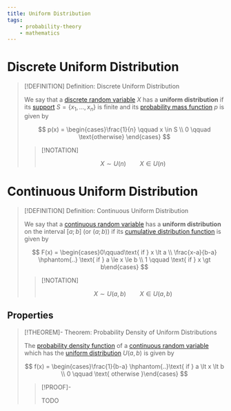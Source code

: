 ```yaml
---
title: Uniform Distribution
tags:
    - probability-theory
    - mathematics
---
```


# Discrete Uniform Distribution

>[!DEFINITION] Definition: Discrete Uniform Distribution
>
>We say that a [discrete random variable](Random%20Variables.md#Discrete%20Random%20Variables) $X$ has a **uniform distribution** if its [support](Random%20Variables.md) $S = \{x_1,\dotsc, x_n\}$ is finite and its [probability mass function](Random%20Variables.md) $p$ is given by
>
>$$
>p(x) = \begin{cases}\frac{1}{n} \qquad x \in S \\ 0 \qquad \text{otherwise} \end{cases}
>$$
>
>>[!NOTATION]
>>
>>$$
>>X \sim U(n) \qquad X \in U(n)
>>$$
>>
>

# Continuous Uniform Distribution

>[!DEFINITION] Definition: Continuous Uniform Distribution
>
>We say that a [continuous random variable](Random%20Variables.md#Continuous%20Random%20Variable) has a **uniform distribution** on the interval $[a;b]$ (or $(a;b)$) if its [cumulative distribution function](Random%20Variables.md#Cumulative%20Distribution%20Functions) is given by
>
>$$
>F(x) = \begin{cases}0\qquad\text{ if } x \lt a \\ \frac{x-a}{b-a} \hphantom{..} \text{ if } a \le x \le b \\ 1 \qquad \text{ if } x \gt b\end{cases}
>$$
>
>>[!NOTATION]
>>
>>$$
>>X \sim U(a,b) \qquad X \in U(a,b)
>>$$
>>
>

## Properties

>[!THEOREM]- Theorem: Probability Density of Uniform Distributions
>
>The [probability density function](Random%20Variables.md) of a [continuous random variable](Random%20Variables.md#Continuous%20Random%20Variable) which has the [uniform distribution](Uniform%20Distribution.md#Continuous%20Uniform%20Distribution) $U(a,b)$ is given by
>
>$$
>f(x) = \begin{cases}\frac{1}{b-a} \hphantom{..}\text{ if } a \lt x \lt b \\ 0 \qquad \text{ otherwise }\end{cases}
>$$
>
>>[!PROOF]-
>>
>>TODO
>>
>